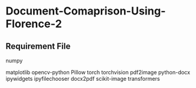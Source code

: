 # Document-Comaprison-Using-Florence-2
## Requirement File
numpy

matplotlib 
opencv-python 
Pillow 
torch 
torchvision 
pdf2image 
python-docx 
ipywidgets 
ipyfilechooser 
docx2pdf 
scikit-image 
transformers 

